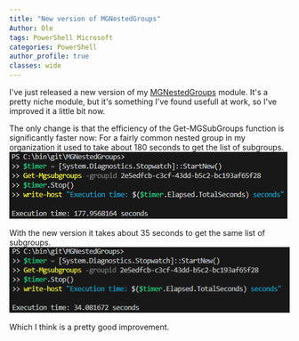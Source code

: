 ```yaml
---
title: "New version of MGNestedGroups"
Author: Ole
tags: PowerShell Microsoft 
categories: PowerShell 
author_profile: true
classes: wide
---
```


I've just released a new version of my [MGNestedGroups](https://github.com/randriksen/MGNestedGroups) module.
It's a pretty niche module, but it's something I've found usefull at work, so I've improved it a little bit now.

The only change is that the efficiency of the Get-MGSubGroups function is significantly faster now:
For a fairly common nested group in my organization it used to take about 180 seconds to get the list of subgroups.  
![slow Get-MGSubGroups](/assets/images/nestedgroups/slowsubgroups.png)


With the new version it takes about 35 seconds to get the same list of subgroups.
![fast Get-MGSubGroups](/assets/images/nestedgroups/fastsubgroups.png)

Which I think is a pretty good improvement.

